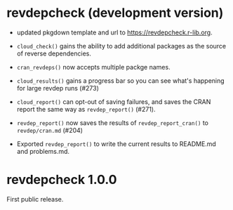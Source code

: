 # revdepcheck (development version)

* updated pkgdown template and url to https://revdepcheck.r-lib.org.

* `cloud_check()` gains the ability to add additional packages as the source
  of reverse dependencies.

* `cran_revdeps()` now accepts multiple packge names.

* `cloud_results()` gains a progress bar so you can see what's happening
  for large revdep runs (#273)
  
* `cloud_report()` can opt-out of saving failures, and saves the CRAN report
  the same way as `revdep_report()` (#271).

* `revdep_report()` now saves the results of `revdep_report_cran()` to
  `revdep/cran.md` (#204)

* Exported `revdep_report()` to write the current results to README.md
  and problems.md.


# revdepcheck 1.0.0

First public release.
